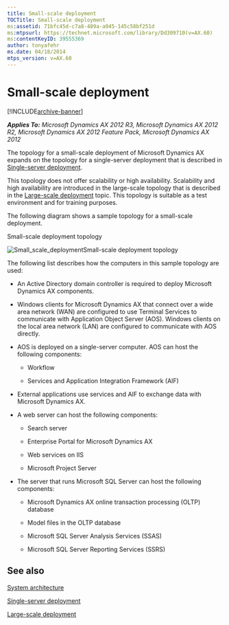 ```yaml
---
title: Small-scale deployment
TOCTitle: Small-scale deployment
ms:assetid: 71bfc45d-c7a8-489a-a945-145c58bf251d
ms:mtpsurl: https://technet.microsoft.com/library/Dd309710(v=AX.60)
ms:contentKeyID: 39555369
author: tonyafehr
ms.date: 04/18/2014
mtps_version: v=AX.60
---
```


# Small-scale deployment 


[!INCLUDE[archive-banner](includes/archive-banner.md)]


_**Applies To:** Microsoft Dynamics AX 2012 R3, Microsoft Dynamics AX 2012 R2, Microsoft Dynamics AX 2012 Feature Pack, Microsoft Dynamics AX 2012_

The topology for a small-scale deployment of Microsoft Dynamics AX expands on the topology for a single-server deployment that is described in [Single-server deployment](single-server-deployment.md).

This topology does not offer scalability or high availability. Scalability and high availability are introduced in the large-scale topology that is described in the [Large-scale deployment](large-scale-deployment.md) topic. This topology is suitable as a test environment and for training purposes.

The following diagram shows a sample topology for a small-scale deployment.

Small-scale deployment topology

  
![Small\_scale\_deployment](images/Dd309710.Small_scale_deployment(AX.60).gif "Small_scale_deployment")Small-scale deployment topology

The following list describes how the computers in this sample topology are used:

  - An Active Directory domain controller is required to deploy Microsoft Dynamics AX components.

  - Windows clients for Microsoft Dynamics AX that connect over a wide area network (WAN) are configured to use Terminal Services to communicate with Application Object Server (AOS). Windows clients on the local area network (LAN) are configured to communicate with AOS directly.

  - AOS is deployed on a single-server computer. AOS can host the following components:
    
      - Workflow
    
      - Services and Application Integration Framework (AIF)

  - External applications use services and AIF to exchange data with Microsoft Dynamics AX.

  - A web server can host the following components:
    
      - Search server
    
      - Enterprise Portal for Microsoft Dynamics AX
    
      - Web services on IIS
    
      - Microsoft Project Server

  - The server that runs Microsoft SQL Server can host the following components:
    
      - Microsoft Dynamics AX online transaction processing (OLTP) database
    
      - Model files in the OLTP database
    
      - Microsoft SQL Server Analysis Services (SSAS)
    
      - Microsoft SQL Server Reporting Services (SSRS)

## See also

[System architecture](system-architecture.md)

[Single-server deployment](single-server-deployment.md)

[Large-scale deployment](large-scale-deployment.md)

  



